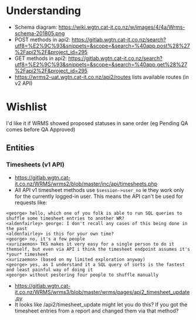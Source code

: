 # Understanding

* Schema diagram: https://wiki.wgtn.cat-it.co.nz/w/images/4/4a/Wrms-schema-201805.png
* POST methods in api2: https://gitlab.wgtn.cat-it.co.nz/search?utf8=%E2%9C%93&snippets=&scope=&search=%40app.post%28%27%2Fapi2%2F&project_id=295
* GET methods in api2: https://gitlab.wgtn.cat-it.co.nz/search?utf8=%E2%9C%93&snippets=&scope=&search=%40app.get%28%27%2Fapi2%2F&project_id=295
* https://wrms2-uat.wgtn.cat-it.co.nz/api2/routes lists available routes (in v2 API)

# Wishlist

I'd like it if WRMS showed proposed statuses in sane order (eg Pending QA comes before QA Approved)

## Entities

### Timesheets (v1 API)

* https://gitlab.wgtn.cat-it.co.nz/WRMS/wrms2/blob/master/inc/api/timesheets.php
* All API v1 timesheet methods use `$session->user_no` ie they work only for the currently logged-in user. This means the API can't be used for requests like:
```
<george> hello, which one of you folk is able to run SQL queries to shuffle some timesheet entries to another WR?
<aldenfairley> george: I don't recall any cases of this being done in the past
<aldenfairley> is this for your own time?
<george> no, it's a few people
<xurizaemon> TKS makes it very easy for a single person to do it themself, but even via API i think the timesheet endpoint assumes it's *your* timesheet
<xurizaemon> (based on my limited exploration anyway)
<george> yes, as I understand it a SQL query of sorts is the fastest and least painful way of doing it
<george> without pestering four people to shuffle manually
```
* https://gitlab.wgtn.cat-it.co.nz/WRMS/wrms3/blob/master/wrms/pages/api2_timesheet_update.py
* It looks like /api2/timesheet_update might let you do this? If you got the timesheet entries from a report and changed them via that method?
